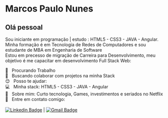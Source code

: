 # Marcos Paulo Nunes

## Olá pessoal
Sou iniciante em programação  | estudo  : HTML5 - CSS3 - JAVA - Angular.<br>
Minha formação é em Tecnologia de Redes de Computadores e sou estudante de MBA em Engenharia de Software<br> 
Estou em precesso de migração de Carreira para Desenvolvimento, meu objetivo é me capacitar em desenvolvimento Full Stack Web:

:briefcase:  &nbsp; Procurando Trabalho
 <br/> :purple_heart: &nbsp; Buscando colaborar com projetos na minha Stack
 <br/> :blush: &nbsp; Posso te ajudar:
 <br/> :computer: &nbsp; Minha stack: HTML5 - CSS3 - JAVA - Angular
 <br/> 💬  &nbsp; Sobre mim: Curto tecnologia, Games, investimentos e seriados no Netflix
 <br/> :email: &nbsp; Entre em contato comigo:
 <br/>
 <br/>[![Linkedin Badge](https://img.shields.io/badge/-MarcosPauloNunes-blue?style=flat-square&logo=Linkedin&logoColor=white&link=https://www.linkedin.com/in/marcos-paulo-nunes-89628488/)](https://www.linkedin.com/in/marcos-paulo-nunes-89628488) 
| 
[![Gmail Badge](https://img.shields.io/badge/-marcosnunes.code@gmail.com-c14438?style=flat-square&logo=Gmail&logoColor=white&link=mailto:marcosnunes.code@gmail.com)](marcosnunes.code@gmail.com)
